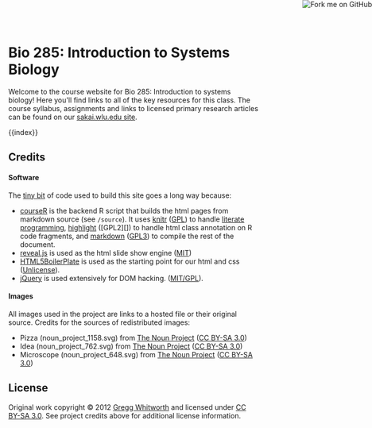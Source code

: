 <!-- Fork me on github logo -->
<a href="http://github.com/whitwort/bio285"><img class="fadeyThing" style="position: absolute; top: 0; right: 0; border: 0;" src="https://a248.e.akamai.net/assets.github.com/img/7afbc8b248c68eb468279e8c17986ad46549fb71/687474703a2f2f73332e616d617a6f6e6177732e636f6d2f6769746875622f726962626f6e732f666f726b6d655f72696768745f6461726b626c75655f3132313632312e706e67" alt="Fork me on GitHub"></a>

# Bio 285: Introduction to Systems Biology

Welcome to the course website for Bio 285: Introduction to systems biology!  Here you'll find links to all of the key resources for this class.  The course syllabus, assignments and links to licensed primary research articles can be found on our [sakai.wlu.edu site](https://sakai.wlu.edu/portal/site/2011_12_SPRING-BIOL_285_01).

<div id = "index"></div>
{{index}}

## Credits

#### Software

The [tiny bit](https://github.com/whitwort/bio285/blob/master/make.R) of code used to build this site goes a long way because:

* [courseR](https://github.com/whitwort/courseR) is the backend R script that builds the html pages from markdown source (see `/source`).  It uses [knitr](https://github.com/yihui/knitr) ([GPL][]) to handle [literate programming](http://en.wikipedia.org/wiki/Literate_programming), [highlight](http://cran.r-project.org/web/packages/highlight/index.html) ([GPL2][]) to handle html class annotation on R code fragments, and [markdown](http://cran.r-project.org/web/packages/markdown/) ([GPL3](http://cran.r-project.org/web/licenses/GPL-3)) to compile the rest of the document.
* [reveal.js](https://github.com/hakimel/reveal.js) is used as the html slide show engine ([MIT](http://www.opensource.org/licenses/MIT))
* [HTML5BoilerPlate](http://html5boilerplate.com/) is used as the starting point for our html and css ([Unlicense](https://github.com/h5bp/html5-boilerplate)).
* [jQuery](http://jquery.com/) is used extensively for DOM hacking. ([MIT/GPL](http://jquery.org/license/)).

#### Images

All images used in the project are links to a hosted file or their original source.  Credits for the sources of redistributed images:

* Pizza (noun_project_1158.svg) from [The Noun Project][] ([CC BY-SA 3.0][])
* Idea (noun_project_762.svg) from [The Noun Project][] ([CC BY-SA 3.0][])
* Microscope (noun_project_648.svg) from [The Noun Project][] ([CC BY-SA 3.0][])

## License

Original work copyright © 2012 [Gregg Whitworth](http://www.wlu.edu/x23921.xml?InsertFile=x55999) and licensed under [CC BY-SA 3.0][].  See project credits above for additional license information.

[CC BY-SA 3.0]: http://creativecommons.org/licenses/by-sa/3.0/
[The Noun Project]: http://www.thenounproject.com
[GPL]: http://www.gnu.org/licenses/gpl.html
